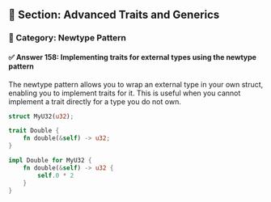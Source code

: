## 📘 Section: Advanced Traits and Generics  
### 🔹 Category: Newtype Pattern  
#### ✅ Answer 158: Implementing traits for external types using the newtype pattern

The newtype pattern allows you to wrap an external type in your own struct, enabling you to implement traits for it. This is useful when you cannot implement a trait directly for a type you do not own.

```rust
struct MyU32(u32);

trait Double {
    fn double(&self) -> u32;
}

impl Double for MyU32 {
    fn double(&self) -> u32 {
        self.0 * 2
    }
}
```
